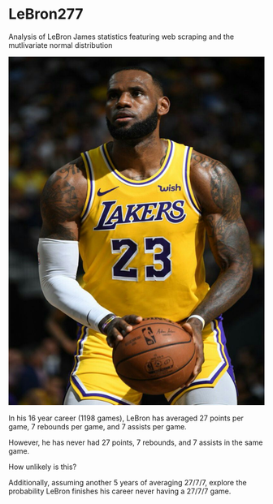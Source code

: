 # LeBron277
Analysis of LeBron James statistics featuring web scraping and the mutlivariate normal distribution

![img](Lebron.PNG)

In his 16 year career (1198 games),  LeBron has averaged 27 points per game, 7 rebounds per game, and 7 assists per game.

However, he has never had 27 points, 7 rebounds, and 7 assists in the same game.

How unlikely is this?

Additionally, assuming another 5 years of averaging 27/7/7, explore the probability LeBron finishes his career never having a 27/7/7 game.

